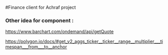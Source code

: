 #Finance client for Achraf project


### Other idea for component : 

https://www.barchart.com/ondemand/api/getQuote

https://polygon.io/docs/#get_v2_aggs_ticker__ticker__range__multiplier___timespan___from___to__anchor
